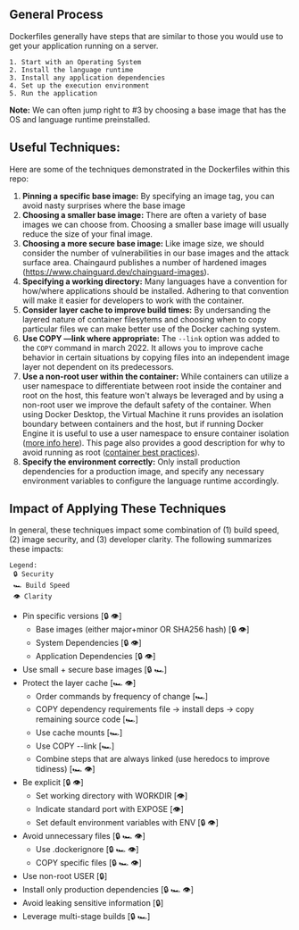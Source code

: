 ## General Process

Dockerfiles generally have steps that are similar to those you would use to get your application running on a server.

```
1. Start with an Operating System
2. Install the language runtime
3. Install any application dependencies
4. Set up the execution environment
5. Run the application
```

**Note:** We can often jump right to #3 by choosing a base image that has the OS and language runtime preinstalled.

## Useful Techniques:

Here are some of the techniques demonstrated in the Dockerfiles within this repo:

1. **Pinning a specific base image:** By specifying an image tag, you can avoid nasty surprises where the base image
2. **Choosing a smaller base image:** There are often a variety of base images we can choose from. Choosing a smaller base image will usually reduce the size of your final image.
3. **Choosing a more secure base image:** Like image size, we should consider the number of vulnerabilities in our base images and the attack surface area. Chaingaurd publishes a number of hardened images (https://www.chainguard.dev/chainguard-images).
4. **Specifying a working directory:** Many languages have a convention for how/where applications should be installed. Adhering to that convention will make it easier for developers to work with the container.
5. **Consider layer cache to improve build times:** By undersanding the layered nature of container filesytems and choosing when to copy particular files we can make better use of the Docker caching system.
6. **Use COPY —link where appropriate:** The `--link` option was added to the `COPY` command in march 2022. It allows you to improve cache behavior in certain situations by copying files into an independent image layer not dependent on its predecessors.
7. **Use a non-root user within the container:** While containers can utilize a user namespace to differentiate between root inside the container and root on the host, this feature won't always be leveraged and by using a non-root user we improve the default safety of the container. When using Docker Desktop, the Virtual Machine it runs provides an isolation boundary between containers and the host, but if running Docker Engine it is useful to use a user namespace to ensure container isolation ([more info here](https://docs.docker.com/engine/security/userns-remap/)). This page also provides a good description for why to avoid running as root ([container best practices](https://cloud.google.com/architecture/best-practices-for-operating-containers#avoid_running_as_root)).
8. **Specify the environment correctly:** Only install production dependencies for a production image, and specify any necessary environment variables to configure the language runtime accordingly.

## Impact of Applying These Techniques

In general, these techniques impact some combination of (1) build speed, (2) image security, and (3) developer clarity. The following summarizes these impacts:

```
Legend:
 🔒 Security
 🏎️ Build Speed
 👁️ Clarity
```

- Pin specific versions [🔒 👁️]
    - Base images (either major+minor OR SHA256 hash) [🔒 👁️]
    - System Dependencies [🔒 👁️]
    - Application Dependencies [🔒 👁️]
- Use small + secure base images [🔒 🏎️]
- Protect the layer cache [🏎️ 👁️]
    - Order commands by frequency of change [🏎️]
    - COPY dependency requirements file → install deps → copy remaining source code [🏎️]
    - Use cache mounts [🏎️]
    - Use COPY --link [🏎️]
    - Combine steps that are always linked (use heredocs to improve tidiness) [🏎️ 👁️]
- Be explicit [🔒 👁️]
    - Set working directory with WORKDIR [👁️]
    - Indicate standard port with EXPOSE [👁️]
    - Set default environment variables with ENV [🔒 👁️]
- Avoid unnecessary files [🔒 🏎️ 👁️]
    - Use .dockerignore [🔒 🏎️ 👁️]
    - COPY specific files [🔒 🏎️ 👁️]
- Use non-root USER [🔒]
- Install only production dependencies [🔒 🏎️ 👁️]
- Avoid leaking sensitive information [🔒]
- Leverage multi-stage builds [🔒 🏎️]